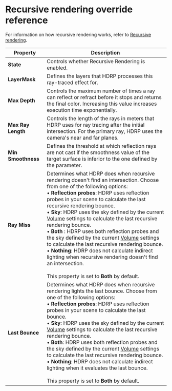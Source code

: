 # Recursive rendering override reference
For information on how recursive rendering works, refer to [Recursive rendering](Ray-Tracing-Recursive-Rendering.md).

| Property           | Description                                                  |
| ------------------ | ------------------------------------------------------------ |
| **State**          | Controls whether Recursive Rendering is enabled.             |
| **LayerMask**      | Defines the layers that HDRP processes this ray-traced effect for. |
| **Max Depth**      | Controls the maximum number of times a ray can reflect or refract before it stops and returns the final color. Increasing this value increases execution time exponentially. |
| **Max Ray Length** | Controls the length of the rays in meters that HDRP uses for ray tracing after the initial intersection. For the primary ray, HDRP uses the camera's near and far planes. |
| **Min Smoothness** | Defines the threshold at which reflection rays are not cast if the smoothness value of the target surface is inferior to the one defined by the parameter. |
| **Ray Miss**       | Determines what HDRP does when recursive rendering doesn't find an intersection. Choose from one of the following options: <br/>&#8226; **Reflection probes**: HDRP uses reflection probes in your scene to calculate the last recursive rendering bounce.<br/>&#8226; **Sky**: HDRP uses the sky defined by the current [Volume](understand-volumes.md) settings to calculate the last recursive rendering bounce.<br/>&#8226; **Both** : HDRP uses both reflection probes and the sky defined by the current [Volume](understand-volumes.md) settings to calculate the last recursive rendering bounce.<br/>&#8226; **Nothing**: HDRP does not calculate indirect lighting when recursive rendering doesn't find an intersection.<br/><br/>This property is set to **Both** by default. |
| **Last Bounce**    | Determines what HDRP does when recursive rendering lights the last bounce. Choose from one of the following options: <br/>&#8226; **Reflection probes**: HDRP uses reflection probes in your scene to calculate the last bounce.<br/>&#8226; **Sky**: HDRP uses the sky defined by the current [Volume](understand-volumes.md) settings to calculate the last recursive rendering bounce.<br/>&#8226; **Both**:  HDRP uses both reflection probes and the sky defined by the current [Volume](understand-volumes.md) settings to calculate the last recursive rendering bounce.<br/>&#8226; **Nothing**: HDRP does not calculate indirect lighting when it evaluates the last bounce.<br/><br/>This property is set to **Both** by default. |